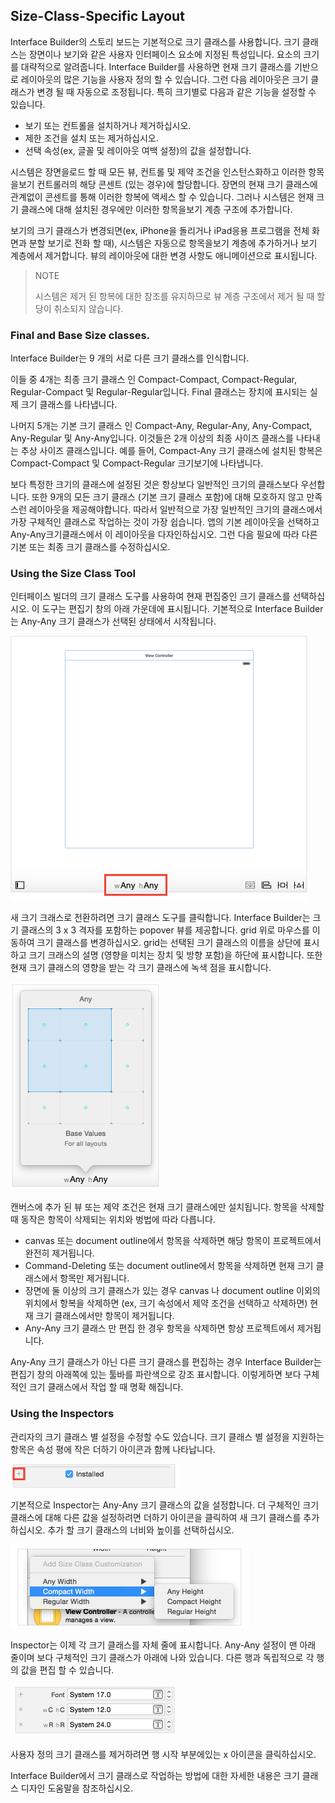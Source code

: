 ## Size-Class-Specific Layout


Interface Builder의 스토리 보드는 기본적으로 크기 클래스를 사용합니다. 크기 클래스는 장면이나 보기와 같은 사용자 인터페이스 요소에 지정된 특성입니다. 요소의 크기를 대략적으로 알려줍니다. Interface Builder를 사용하면 현재 크기 클래스를 기반으로 레이아웃의 많은 기능을 사용자 정의 할 수 있습니다. 그런 다음 레이아웃은 크기 클래스가 변경 될 때 자동으로 조정됩니다. 특히 크기별로 다음과 같은 기능을 설정할 수 있습니다.


- 보기 또는 컨트롤을 설치하거나 제거하십시오.
- 제한 조건을 설치 또는 제거하십시오.
- 선택 속성(ex, 글꼴 및 레이아웃 여백 설정)의 값을 설정합니다.


시스템은 장면을로드 할 때 모든 뷰, 컨트롤 및 제약 조건을 인스턴스화하고 이러한 항목을보기 컨트롤러의 해당 콘센트 (있는 경우)에 할당합니다. 장면의 현재 크기 클래스에 관계없이 콘센트를 통해 이러한 항복에 액세스 할 수 있습니다. 그러나 시스템은 현재 크기 클래스에 대해 설치된 경우에만 이러한 항목을보기 계층 구조에 추가합니다.


보기의 크기 클래스가 변경되면(ex, iPhone을 돌리거나 iPad응용 프로그램을 전체 화면과 분할 보기로 전화 할 때), 시스템은 자동으로 항목을보기 계층에 추가하거나 보기 계층에서 제거합니다. 뷰의 레이아웃에 대한 변경 사항도 애니메이션으로 표시됩니다.

>NOTE
>
> 시스템은 제거 된 항복에 대한 참조를 유지하므로 뷰 계층 구조에서 제거 될 때 할당이 취소되지 않습니다.





### Final and Base Size classes.


Interface Builder는 9 개의 서로 다른 크기 클래스를 인식합니다.


이들 중 4개는 최종 크기 클래스 인 Compact-Compact, Compact-Regular, Regular-Compact 및 Regular-Regular입니다. Final 클래스는 장치에 표시되는 실제 크기 클래스를 나타냅니다.


나머지 5개는 기본 크기 클래스 인 Compact-Any, Regular-Any, Any-Compact, Any-Regular 및 Any-Any입니다. 이것들은 2개 이상의 최종 사이즈 클래스를 나타내는 추상 사이즈 클래스입니다. 예를 들어, Compact-Any 크기 클래스에 설치된 항복은 Compact-Compact 및 Compact-Regular 크기보기에 나타냅니다.


보다 특정한 크기의 클래스에 설정된 것은 항상보다 일반적인 크기의 클래스보다 우선합니다. 또한 9개의 모든 크기 클래스 (기본 크기 클래스 포함)에 대해 모호하지 않고 만족스런 레이아웃을 제공해야합니다. 따라서 일반적으로 가장 일반적인 크기의 클래스에서 가장 구체적인 클래스로 작업하는 것이 가장 쉽습니다. 앱의 기본 레이아웃을 선택하고 Any-Any크기클래스에서 이 레이아웃을 다자인하십시오. 그런 다음 필요에 따라 다른 기본 또는 최종 크기 클래스를 수정하십시오.  




### Using the Size Class Tool


인터페이스 빌더의 크기 클래스 도구를 사용하여 현재 편집중인 크기 클래스를 선택하십시오. 이 도구는 편집기 창의 아래 가운데에 표시됩니다. 기본적으로 Interface Builder는 Any-Any 크기 클래스가 선택된 상태에서 시작됩니다.


![autoLayout_Any-Any](./images/autoLayout_Any-Any.png)


새 크기 크래스로 전환하려면 크기 클래스 도구를 클릭합니다. Interface Builder는 크기 클래스의 3 x 3 격자를 포함하는 popover 뷰를 제공합니다. grid 위로 마우스를 이동하여 크기 클래스를 변경하십시오. grid는 선택된 크기 클래스의 이름을 상단에 표시하고 크기 크래스의 설명 (영향을 미치는 장치 및 방향 포함)을 하단에 표시합니다. 또한 현재 크기 클래스의 영향을 받는 각 크기 클래스에 녹색 점을 표시합니다.


![autoLayout_grid](./images/autoLayout_grid.png)


캔버스에 추가 된 뷰 또는 제약 조건은 현재 크기 클래스에만 설치됩니다. 항목을 삭제할 때 동작은 항목이 삭제되는 위치와 벙법에 따라 다릅니다.


- canvas 또는 document outline에서 항목을 삭제하면 해당 항목이 프로젝트에서 완전히 제거됩니다.
- Command-Deleting 또는 document outline에서 항목을 삭제하면 현재 크기 클래스에서 항목만 제거됩니다.
- 장면에 둘 이상의 크기 클래스가 있는 경우 canvas 나 document outline 이외의 위치에서 항복을 삭제하면 (ex, 크기 속성에서 제약 조건을 선택하고 삭제하면) 현재 크기 클래스에서만 항목이 제거됩니다.
- Any-Any 크기 클래스 만 편집 한 경우 항목을 삭제하면 항상 프로젝트에서 제거됩니다.


Any-Any 크기 클래스가 아닌 다른 크기 클래스를 편집하는 경우 Interface Builder는 편집기 창의 아래쪽에 있는 툴바를 파란색으로 강조 표시합니다. 이렇게하면 보다 구체적인 크기 클래스에서 작업 할 때 명확 해집니다.




### Using the Inspectors


관리자의 크기 클래스 별 설정을 수정할 수도 있습니다. 크기 클래스 별 설정을 지원하는 항목은 속성 평에 작은 더하기 아이콘과 함께 나타납니다.

![autoLayout_class](./images/autoLayout_class.png)

기본적으로 Inspector는 Any-Any 크기 클래스의 값을 설정합니다. 더 구체적인 크기 클래스에 대해 다른 값을 설정하려면 더하기 아이콘을 클릭하여 새 크기 클래스를 추가하십시오. 추가 할 크기 클래스의 너비와 높이를 선택하십시오.

![autoLayout_specific](./images/autoLayout_specific.png)

Inspector는 이제 각 크기 클래스를 자체 줄에 표시합니다. Any-Any 설정이 맨 아래 줄이며 보다 구체적인 크기 클래스가 아래에 나와 있습니다. 다른 행과 독립적으로 각 행의 값을 편집 할 수 있습니다.

![autoLayout_custom](./images/autoLayout_custom.png)

사용자 정의 크기 클래스를 제거하려면 행 시작 부분에있는 x 아이콘을 클릭하십시오.


Interface Builder에서 크기 클래스로 작업하는 방법에 대한 자세한 내용은 크기 클래스 디자인 도움말을 참조하십시오.
